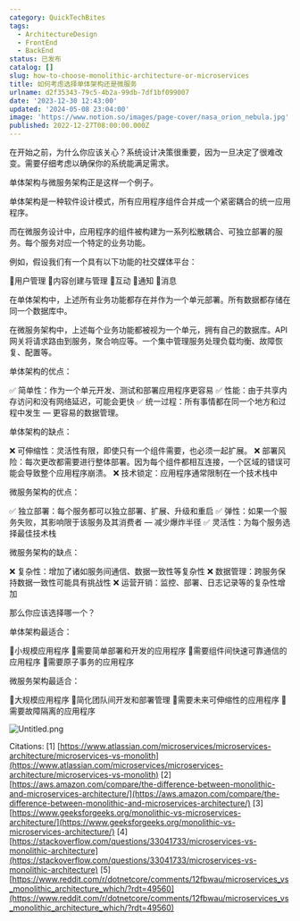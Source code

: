 ```yaml
---
category: QuickTechBites
tags:
  - ArchitectureDesign
  - FrontEnd
  - BackEnd
status: 已发布
catalog: []
slug: how-to-choose-monolithic-architecture-or-microservices
title: 如何考虑选择单体架构还是微服务
urlname: d2f35343-79c5-4b2a-99db-7df1bf099007
date: '2023-12-30 12:43:00'
updated: '2024-05-08 23:04:00'
image: 'https://www.notion.so/images/page-cover/nasa_orion_nebula.jpg'
published: 2022-12-27T08:00:00.000Z
---
```


在开始之前，为什么你应该关心？系统设计决策很重要，因为一旦决定了很难改变。需要仔细考虑以确保你的系统能满足需求。


单体架构与微服务架构正是这样一个例子。


单体架构是一种软件设计模式，所有应用程序组件合并成一个紧密耦合的统一应用程序。


而在微服务设计中，应用程序的组件被构建为一系列松散耦合、可独立部署的服务。每个服务对应一个特定的业务功能。


例如，假设我们有一个具有以下功能的社交媒体平台：


🔸用户管理
🔸内容创建与管理
🔸互动
🔸通知
🔸消息


在单体架构中，上述所有业务功能都存在并作为一个单元部署。所有数据都存储在同一个数据库中。


在微服务架构中，上述每个业务功能都被视为一个单元，拥有自己的数据库。API 网关将请求路由到服务，聚合响应等。一个集中管理服务处理负载均衡、故障恢复、配置等。


单体架构的优点：


✅ 简单性：作为一个单元开发、测试和部署应用程序更容易
✅ 性能：由于共享内存访问和没有网络延迟，可能会更快
✅ 统一过程：所有事情都在同一个地方和过程中发生 — 更容易的数据管理。


单体架构的缺点：


❌ 可伸缩性：灵活性有限，即使只有一个组件需要，也必须一起扩展。
❌ 部署风险：每次更改都需要进行整体部署。因为每个组件都相互连接，一个区域的错误可能会导致整个应用程序崩溃。
❌ 技术锁定：应用程序通常限制在一个技术栈中


微服务架构的优点：


✅ 独立部署：每个服务都可以独立部署、扩展、升级和重启
✅ 弹性：如果一个服务失败，其影响限于该服务及其消费者 — 减少爆炸半径
✅ 灵活性：为每个服务选择最佳技术栈


微服务架构的缺点：


❌ 复杂性：增加了诸如服务间通信、数据一致性等复杂性
❌ 数据管理：跨服务保持数据一致性可能具有挑战性
❌ 运营开销：监控、部署、日志记录等的复杂性增加


那么你应该选择哪一个？


单体架构最适合：


🔹小规模应用程序
🔹需要简单部署和开发的应用程序
🔹需要组件间快速可靠通信的应用程序
🔹需要原子事务的应用程序


微服务架构最适合：


🔸大规模应用程序
🔸简化团队间开发和部署管理
🔸需要未来可伸缩性的应用程序
🔸需要故障隔离的应用程序


![Untitled.png](https://prod-files-secure.s3.us-west-2.amazonaws.com/5d24fe63-e567-4804-86f9-9fdc62e13082/8d149051-cc00-4198-a3d7-e00805eb8f9e/Untitled.png?X-Amz-Algorithm=AWS4-HMAC-SHA256&X-Amz-Content-Sha256=UNSIGNED-PAYLOAD&X-Amz-Credential=ASIAZI2LB466VO2LVWRK%2F20250329%2Fus-west-2%2Fs3%2Faws4_request&X-Amz-Date=20250329T213224Z&X-Amz-Expires=3600&X-Amz-Security-Token=IQoJb3JpZ2luX2VjEBUaCXVzLXdlc3QtMiJIMEYCIQCw%2B7bxRj33loVH9qwghqLRHi6KsaBaGKCRIwBTRs6WxgIhAPXkgGRJv%2BA6YbPqbxwRpE%2FvDVy8NAinkljEPTfOeBDuKv8DCH4QABoMNjM3NDIzMTgzODA1Igw5DPulNhZ8FTHbwrEq3AMi5vxyr5WjPyArWxHSjdhrQSADPefQhdvRnSbc83%2FGU0Gvab0GpiOQtODLMEmxfKvf1C2VkFRQ8TWn5tq6YKQdlmGj94RFRjFayY2UCJrw7v7YsoqNwXKRbf2cB%2FAzJ0ECU7TJcbli%2BpCkYaXiQsZHXUu8XoA4sF%2FUH3pRzkfFR%2B58iNUn%2BJ%2B9vZ35vUw%2BSVKYHCzs1LnR%2FJGRXycn4hgUTx6uGNrqByTt6yun2XfZFXt%2B6qFdhluBfv1h2V6onnsePcXKpXWRs1GKigJp7po14ab3c1xT%2BjSF8fJk5p6N97lP3XkSDvpBaA%2BefZbl7z%2BoPDNEz9%2BF6hwPTCXQhM34LcyagbnKFqz60NrlVLAgWr7GQrdxCZ61vqROIVsTnkyNJcBHXAueDrUsmm0v65ov0YSvUE2iQQABD1MzG7WxK7mZ3YqNUYZu5S5%2Fs33N%2FqZt8dbAwuM0yOD0bKmLliAhXVFeYjf5WqQlNLIwKSa33hRVQCF6BuJ8qGX075jQ1ppCsUR8X7cPCDLcV6IjYkqCZkIGr%2FsLx%2FQHKWRJ5iXfrd%2BR665y8QzVfQS11LzH5WTzHNdcastdFh1srwgA8ymu2ljtAL50mNUplhu3dGTD3X0PaSMs4t64A%2FyL8zD3v6G%2FBjqkAXdWEjM35cLCb9NNreoW4r1aSMAcowavJkDeMsnQ6S6oK2xmT%2BSgM7mxzgZ2Q0z655g0KXUzyqHe%2FxzbqMRVyNHK7pkNs0B%2FdZkZpQf4jA4rmNDMgWlQ7SeruwM8RyaDUwy0bYhrMV5a9cDjdlSI3nnKpUCbBhX462K9V6p%2BJuVmirYJp4Y6sbjElhywIXRAx1y0uY4fnru%2B7nsW05OzrijC7wbf&X-Amz-Signature=f430b0f18b1d443f5896249534e54b839a737cf518862c2a5c969ded1181b745&X-Amz-SignedHeaders=host&x-id=GetObject)


Citations:
[1] [https://www.atlassian.com/microservices/microservices-architecture/microservices-vs-monolith](https://www.atlassian.com/microservices/microservices-architecture/microservices-vs-monolith)
[2] [https://aws.amazon.com/compare/the-difference-between-monolithic-and-microservices-architecture/](https://aws.amazon.com/compare/the-difference-between-monolithic-and-microservices-architecture/)
[3] [https://www.geeksforgeeks.org/monolithic-vs-microservices-architecture/](https://www.geeksforgeeks.org/monolithic-vs-microservices-architecture/)
[4] [https://stackoverflow.com/questions/33041733/microservices-vs-monolithic-architecture](https://stackoverflow.com/questions/33041733/microservices-vs-monolithic-architecture)
[5] [https://www.reddit.com/r/dotnetcore/comments/12fbwau/microservices_vs_monolithic_architecture_which/?rdt=49560](https://www.reddit.com/r/dotnetcore/comments/12fbwau/microservices_vs_monolithic_architecture_which/?rdt=49560)

